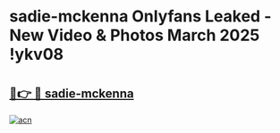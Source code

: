# sadie-mckenna Onlyfans Leaked - New Video & Photos March 2025 !ykv08

# <h2><a href="https://entr8k.iuczelnia.edu.pl?title=sadie-mckenna&ref=ykv08">🔗👉 🔴 sadie-mckenna</a></h2>

[![acn](https://github.com/user-attachments/assets/0f9c940e-d8b0-45ae-aac7-cd30a18b3e1c)](https://entr8k.iuczelnia.edu.pl?title=sadie-mckenna&ref=ykv08)

